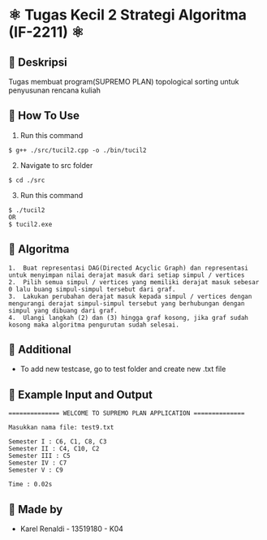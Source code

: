 # ⚛ Tugas Kecil 2 Strategi Algoritma (IF-2211) ⚛

## 💢 Deskripsi

Tugas membuat program(SUPREMO PLAN) topological sorting untuk penyusunan rencana kuliah

## 💢 How To Use

1. Run this command

```shell
$ g++ ./src/tucil2.cpp -o ./bin/tucil2
```

2. Navigate to src folder

```shell
$ cd ./src
```

3. Run this command

```shell
$ ./tucil2
OR
$ tucil2.exe
```

## 💢 Algoritma
```shell
1.	Buat representasi DAG(Directed Acyclic Graph) dan representasi untuk menyimpan nilai derajat masuk dari setiap simpul / vertices
2.	Pilih semua simpul / vertices yang memiliki derajat masuk sebesar 0 lalu buang simpul-simpul tersebut dari graf.
3.	Lakukan perubahan derajat masuk kepada simpul / vertices dengan mengurangi derajat simpul-simpul tersebut yang berhubungan dengan simpul yang dibuang dari graf.
4.	Ulangi langkah (2) dan (3) hingga graf kosong, jika graf sudah kosong maka algoritma pengurutan sudah selesai.
```

## 💢 Additional

<ul>
  <li>To add new testcase, go to test folder and create new .txt file</li>
</ul>

## 💢 Example Input and Output

```shell
============== WELCOME TO SUPREMO PLAN APPLICATION ==============

Masukkan nama file: test9.txt

Semester I : C6, C1, C8, C3
Semester II : C4, C10, C2
Semester III : C5
Semester IV : C7
Semester V : C9

Time : 0.02s
```

## 💢 Made by

<ul>
  <li>Karel Renaldi - 13519180 - K04</li>
</ul>
